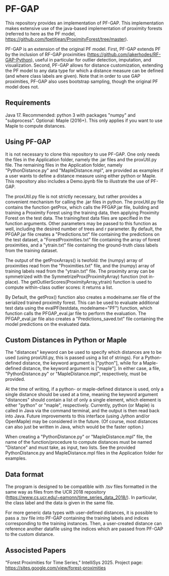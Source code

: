 # PF-GAP

This repository provides an implementation of PF-GAP. This implementation makes extensive use of the java-based implementation of proximity forests (referred to here as the PF model, https://github.com/fpetitjean/ProximityForest/tree/master).

PF-GAP is an extension of the original PF model. First, PF-GAP extends PF by the inclusion of RF-GAP proximities (https://github.com/jakerhodes/RF-GAP-Python), useful in particular for outlier detection, imputation, and visualization. Second, PF-GAP allows for distance customization, extending the PF model to any data type for which a distance measure can be defined (and where class labels are given). Note that in order to use GAP proximities, PF-GAP also uses bootstrap sampling, though the original PF model does not.

## Requirements

Java 17. Recommended: python 3 with packages "numpy" and "subprocess".
Optional: Maple (2016+). This only applies if you want to use Maple to compute distances.

## Using PF-GAP

It is not necessary to clone this repository to use PF-GAP. One only needs the files in the Application folder, namely the .jar files and the proxUtil.py file. The remaining files in the Application folder, namely "PythonDistance.py" and "MapleDistance.mpl", are provided as examples if a user wants to define a distance measure using either python or Maple. This repository also includes a Demo.ipynb file to illustrate the use of PF-GAP.

The proxUtil.py file is not strictly necessary, but rather provides a convenient mechanism for calling the .jar files in python. The proxUtil.py file contains the function getProx, which calls the PFGAP.jar file, building and training a Proximity Forest using the training data, then applying Proximity Forest on the test data. The training/test data files are specified in the function arguments. Other parameters may be passed to this function as well, including the desired number of trees and r parameter. By default, the PFGAP.jar file creates a "Predictions.txt" file containing the predictions on the test dataset, a "ForestProximities.txt" file containing the array of forest proximities, and a "ytrain.txt" file containing the ground-truth class labels from the training dataset.

The output of the getProxArrays() is twofold: the (numpy) array of proximities read from the "Proximities.txt" file, and the (numpy) array of training labels read from the "ytrain.txt" file. The proximity array can be symmetrized with the SymmetrizeProx(ProximityArray) function (not in-place). The getOutlierScores(ProximityArray,ytrain) function is used to compute within-class outlier scores: it returns a list.

By Default, the getProx() function also creates a modelname.ser file of the serialized trained proximity forest. This can be used to evaluate additional test data using the evalPF(testdata, modelname="PF") function, which function calls the PFGAP_eval.jar file to perform the evaluation. The PFGAP_eval.jar file also creates a "Predictions_saved.txt" file containing the model predictions on the evaluated data.

## Custom Distances in Python or Maple

The "distances" keyword can be used to specify which distances are to be used (using proxUtil.py, this is passed using a list of strings). For a Python-defined distance, the keyword argument is ["python"], while for a Maple-defined distance, the keyword argument is ["maple"]. In either case, a file, "PythonDistance.py" or "MapleDistance.mpl", respectively, must be provided.

At the time of writing, if a python- or maple-defined distance is used, only a single distance should be used at a time, meaning the keyword argument "distances" should contain a list of only a single element, which element is either "python" or "maple", respectively. Currently, python (or Maple) is called in Java via the command terminal, and the output is then read back into Java. Future improvements to this interface (using Jython and/or OpenMaple) may be considered in the future. (Of course, most distances can also just be written in Java, which would be the faster option.)

When creating a "PythonDistance.py" or "MapleDistance.mpl" file, the name of the function/procedure to compute distances must be named "Distance" and must take, as input, two lists. See the provided PythonDistance.py and MapleDistance.mpl files in the Application folder for examples.

## Data format

The program is designed to be compatible with .tsv files formatted in the same way as files from the UCR 2018 repository (https://www.cs.ucr.edu/~eamonn/time_series_data_2018/). In particular, the class label and the data is given in the same file.

For more generic data types with user-defined distances, it is possible to pass a .tsv file into PF-GAP containing the training labels and indices corresponding to the training instances. Then, a user-created distance can reference another datafile using the indices which are passed from PF-GAP to the custom distance.

## Associsted Papers

"Forest Proximities for Time Series," IntelliSys 2025. Project page: https://sites.google.com/view/forest-proximities
